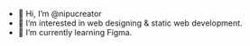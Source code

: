 - 👋 Hi, I’m @nipucreator
- 👀 I’m interested in web designing & static web development.
- 🌱 I’m currently learning Figma.

<!---
nipucreator/nipucreator is a ✨ special ✨ repository because its `README.md` (this file) appears on your GitHub profile.
You can click the Preview link to take a look at your changes.
--->
